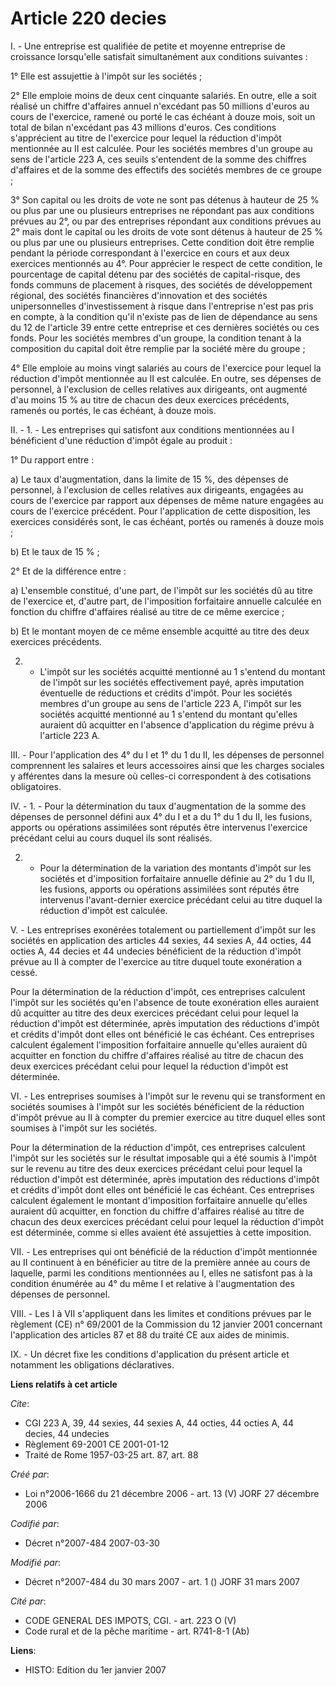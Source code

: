 # Article 220 decies

I. - Une entreprise est qualifiée de petite et moyenne entreprise de croissance lorsqu'elle satisfait simultanément aux
conditions suivantes :

1° Elle est assujettie à l'impôt sur les sociétés ;

2° Elle emploie moins de deux cent cinquante salariés. En outre, elle a soit réalisé un chiffre d'affaires annuel n'excédant
pas 50 millions d'euros au cours de l'exercice, ramené ou porté le cas échéant à douze mois, soit un total de bilan
n'excédant pas 43 millions d'euros. Ces conditions s'apprécient au titre de l'exercice pour lequel la réduction d'impôt
mentionnée au II est calculée. Pour les sociétés membres d'un groupe au sens de l'article 223 A, ces seuils s'entendent de la
somme des chiffres d'affaires et de la somme des effectifs des sociétés membres de ce groupe ;

3° Son capital ou les droits de vote ne sont pas détenus à hauteur de 25 % ou plus par une ou plusieurs entreprises ne
répondant pas aux conditions prévues au 2°, ou par des entreprises répondant aux conditions prévues au 2° mais dont le
capital ou les droits de vote sont détenus à hauteur de 25 % ou plus par une ou plusieurs entreprises. Cette condition doit
être remplie pendant la période correspondant à l'exercice en cours et aux deux exercices mentionnés au 4°. Pour apprécier le
respect de cette condition, le pourcentage de capital détenu par des sociétés de capital-risque, des fonds communs de
placement à risques, des sociétés de développement régional, des sociétés financières d'innovation et des sociétés
unipersonnelles d'investissement à risque dans l'entreprise n'est pas pris en compte, à la condition qu'il n'existe pas de
lien de dépendance au sens du 12 de l'article 39 entre cette entreprise et ces dernières sociétés ou ces fonds. Pour les
sociétés membres d'un groupe, la condition tenant à la composition du capital doit être remplie par la société mère du
groupe ;

4° Elle emploie au moins vingt salariés au cours de l'exercice pour lequel la réduction d'impôt mentionnée au II est
calculée. En outre, ses dépenses de personnel, à l'exclusion de celles relatives aux dirigeants, ont augmenté d'au moins 15 %
au titre de chacun des deux exercices précédents, ramenés ou portés, le cas échéant, à douze mois.

II. - 1. - Les entreprises qui satisfont aux conditions mentionnées au I bénéficient d'une réduction d'impôt égale au
produit :

1° Du rapport entre :

a) Le taux d'augmentation, dans la limite de 15 %, des dépenses de personnel, à l'exclusion de celles relatives aux
dirigeants, engagées au cours de l'exercice par rapport aux dépenses de même nature engagées au cours de l'exercice
précédent. Pour l'application de cette disposition, les exercices considérés sont, le cas échéant, portés ou ramenés à douze
mois ;

b) Et le taux de 15 % ;

2° Et de la différence entre :

a) L'ensemble constitué, d'une part, de l'impôt sur les sociétés dû au titre de l'exercice et, d'autre part, de l'imposition
forfaitaire annuelle calculée en fonction du chiffre d'affaires réalisé au titre de ce même exercice ;

b) Et le montant moyen de ce même ensemble acquitté au titre des deux exercices précédents.

2. - L'impôt sur les sociétés acquitté mentionné au 1 s'entend du montant de l'impôt sur les sociétés effectivement payé,
après imputation éventuelle de réductions et crédits d'impôt. Pour les sociétés membres d'un groupe au sens de l'article 223
A, l'impôt sur les sociétés acquitté mentionné au 1 s'entend du montant qu'elles auraient dû acquitter en l'absence
d'application du régime prévu à l'article 223 A.

III. - Pour l'application des 4° du I et 1° du 1 du II, les dépenses de personnel comprennent les salaires et leurs
accessoires ainsi que les charges sociales y afférentes dans la mesure où celles-ci correspondent à des cotisations
obligatoires.

IV. - 1. - Pour la détermination du taux d'augmentation de la somme des dépenses de personnel défini aux 4° du I et a du 1°
du 1 du II, les fusions, apports ou opérations assimilées sont réputés être intervenus l'exercice précédant celui au cours
duquel ils sont réalisés.

2. - Pour la détermination de la variation des montants d'impôt sur les sociétés et d'imposition forfaitaire annuelle définie
au 2° du 1 du II, les fusions, apports ou opérations assimilées sont réputés être intervenus l'avant-dernier exercice
précédant celui au titre duquel la réduction d'impôt est calculée.

V. - Les entreprises exonérées totalement ou partiellement d'impôt sur les sociétés en application des articles 44 sexies, 44
sexies A, 44 octies, 44 octies A, 44 decies et 44 undecies bénéficient de la réduction d'impôt prévue au II à compter de
l'exercice au titre duquel toute exonération a cessé.

Pour la détermination de la réduction d'impôt, ces entreprises calculent l'impôt sur les sociétés qu'en l'absence de toute
exonération elles auraient dû acquitter au titre des deux exercices précédant celui pour lequel la réduction d'impôt est
déterminée, après imputation des réductions d'impôt et crédits d'impôt dont elles ont bénéficié le cas échéant. Ces
entreprises calculent également l'imposition forfaitaire annuelle qu'elles auraient dû acquitter en fonction du chiffre
d'affaires réalisé au titre de chacun des deux exercices précédant celui pour lequel la réduction d'impôt est déterminée.

VI. - Les entreprises soumises à l'impôt sur le revenu qui se transforment en sociétés soumises à l'impôt sur les sociétés
bénéficient de la réduction d'impôt prévue au II à compter du premier exercice au titre duquel elles sont soumises à l'impôt
sur les sociétés.

Pour la détermination de la réduction d'impôt, ces entreprises calculent l'impôt sur les sociétés sur le résultat imposable
qui a été soumis à l'impôt sur le revenu au titre des deux exercices précédant celui pour lequel la réduction d'impôt est
déterminée, après imputation des réductions d'impôt et crédits d'impôt dont elles ont bénéficié le cas échéant. Ces
entreprises calculent également le montant d'imposition forfaitaire annuelle qu'elles auraient dû acquitter, en fonction du
chiffre d'affaires réalisé au titre de chacun des deux exercices précédant celui pour lequel la réduction d'impôt est
déterminée, comme si elles avaient été assujetties à cette imposition.

VII. - Les entreprises qui ont bénéficié de la réduction d'impôt mentionnée au II continuent à en bénéficier au titre de la
première année au cours de laquelle, parmi les conditions mentionnées au I, elles ne satisfont pas à la condition énumérée au
4° du même I et relative à l'augmentation des dépenses de personnel.

VIII. - Les I à VII s'appliquent dans les limites et conditions prévues par le règlement (CE) n° 69/2001 de la Commission du
12 janvier 2001 concernant l'application des articles 87 et 88 du traité CE aux aides de minimis.

IX. - Un décret fixe les conditions d'application du présent article et notamment les obligations déclaratives.

**Liens relatifs à cet article**

_Cite_:

  - CGI 223 A, 39, 44 sexies, 44 sexies A, 44 octies, 44 octies A, 44 decies, 44 undecies
  - Règlement 69-2001 CE 2001-01-12
  - Traité de Rome 1957-03-25 art. 87, art. 88

_Créé par_:

  - Loi n°2006-1666 du 21 décembre 2006 - art. 13 (V) JORF 27 décembre 2006

_Codifié par_:

  - Décret n°2007-484 2007-03-30

_Modifié par_:

  - Décret n°2007-484 du 30 mars 2007 - art. 1 () JORF 31 mars 2007

_Cité par_:

  - CODE GENERAL DES IMPOTS, CGI. - art. 223 O (V)
  - Code rural et de la pêche maritime - art. R741-8-1 (Ab)

**Liens**:

  - HISTO: Edition du 1er janvier 2007
